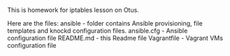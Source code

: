 This is homework for iptables lesson on Otus.

Here are the files:
ansible - folder contains Ansible provisioning, file templates and knockd configuration files.
ansible.cfg - Ansible configuration file
README.md - this Readme file
Vagrantfile - Vagrant VMs configuration file
